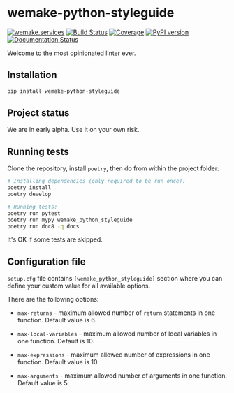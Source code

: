 # wemake-python-styleguide

[![wemake.services](https://img.shields.io/badge/style-wemake.services-green.svg?label=&logo=data%3Aimage%2Fpng%3Bbase64%2CiVBORw0KGgoAAAANSUhEUgAAABAAAAAQCAMAAAAoLQ9TAAAABGdBTUEAALGPC%2FxhBQAAAAFzUkdCAK7OHOkAAAAbUExURQAAAAAAAAAAAAAAAAAAAAAAAAAAAAAAAP%2F%2F%2F5TvxDIAAAAIdFJOUwAjRA8xXANAL%2Bv0SAAAADNJREFUGNNjYCAIOJjRBdBFWMkVQeGzcHAwksJnAPPZGOGAASzPzAEHEGVsLExQwE7YswCb7AFZSF3bbAAAAABJRU5ErkJggg%3D%3D)](http://wemake.services)
[![Build Status](https://travis-ci.org/wemake-services/wemake-python-styleguide.svg?branch=master)](https://travis-ci.org/wemake-services/wemake-python-styleguide)
[![Coverage](https://coveralls.io/repos/github/wemake-services/wemake-python-styleguide/badge.svg?branch=master)](https://coveralls.io/github/wemake-services/wemake-python-styleguide?branch=master)
[![PyPI version](https://badge.fury.io/py/wemake-python-styleguide.svg)](https://badge.fury.io/py/wemake-python-styleguide)
[![Documentation Status](https://readthedocs.org/projects/wemake-python-styleguide/badge/?version=latest)](https://wemake-python-styleguide.readthedocs.io/en/latest/?badge=latest)


Welcome to the most opinionated linter ever.


## Installation

```bash
pip install wemake-python-styleguide
```

## Project status

We are in early alpha.
Use it on your own risk.


## Running tests

Clone the repository, install `poetry`, then do from within the project folder:

```bash
# Installing dependencies (only required to be run once):
poetry install
poetry develop

# Running tests:
poetry run pytest
poetry run mypy wemake_python_styleguide
poetry run doc8 -q docs
```

It's OK if some tests are skipped.


## Configuration file

`setup.cfg` file contains `[wemake_python_styleguide]` section where you can define your custom value for all
available options.

There are the following options:

- `max-returns` - maximum allowed number of `return` statements in one function. Default value is 6.

- `max-local-variables` - maximum allowed number of local variables in one function. Default is 10.

- `max-expressions` - maximum allowed number of expressions in one function. Default value is 10.

- `max-arguments` - maximum allowed number of arguments in one function. Default value is 5.
